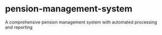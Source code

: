 # pension-management-system
A comprehensive pension management system with automated processing and reporting
